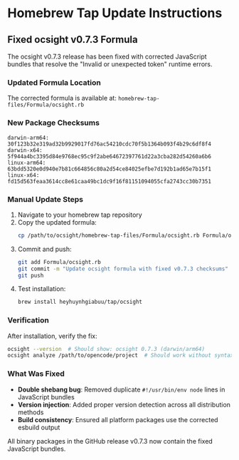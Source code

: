 # Homebrew Tap Update Instructions

## Fixed ocsight v0.7.3 Formula

The ocsight v0.7.3 release has been fixed with corrected JavaScript bundles that resolve the "Invalid or unexpected token" runtime errors.

### Updated Formula Location

The corrected formula is available at: `homebrew-tap-files/Formula/ocsight.rb`

### New Package Checksums

```
darwin-arm64: 30f123b32e319ad32b9929017fd76ac54210cdc70f5b1364b093f4b29c6df8f4
darwin-x64: 5f944a4bc3395d84e9768ec95c9f2abe64672397761d22a3cba282d54260a6b6
linux-arm64: 63bdd5320e0d940e7b81c664856c80a2d54ce84025efbe7d192b1ad65e7b15f1
linux-x64: fd15d563feaa3614cc8e61caa49bc1dc9f16f81151094055cfa2743cc30b7351
```

### Manual Update Steps

1. Navigate to your homebrew tap repository
2. Copy the updated formula:
   ```bash
   cp /path/to/ocsight/homebrew-tap-files/Formula/ocsight.rb Formula/ocsight.rb
   ```
3. Commit and push:
   ```bash
   git add Formula/ocsight.rb
   git commit -m "Update ocsight formula with fixed v0.7.3 checksums"
   git push
   ```
4. Test installation:
   ```bash
   brew install heyhuynhgiabuu/tap/ocsight
   ```

### Verification

After installation, verify the fix:

```bash
ocsight --version  # Should show: ocsight 0.7.3 (darwin/arm64)
ocsight analyze /path/to/opencode/project  # Should work without syntax errors
```

### What Was Fixed

- **Double shebang bug**: Removed duplicate `#!/usr/bin/env node` lines in JavaScript bundles
- **Version injection**: Added proper version detection across all distribution methods
- **Build consistency**: Ensured all platform packages use the corrected esbuild output

All binary packages in the GitHub release v0.7.3 now contain the fixed JavaScript bundles.
